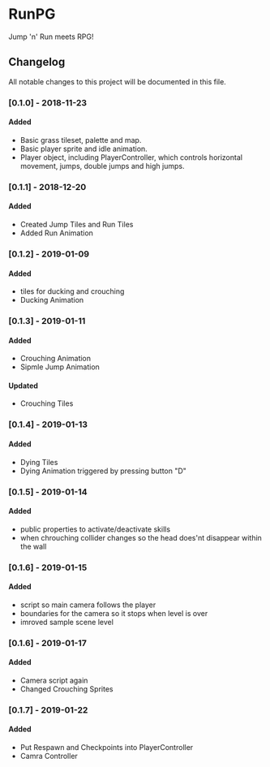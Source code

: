 # RunPG
Jump 'n' Run meets RPG!

## Changelog
All notable changes to this project will be documented in this file.

### [0.1.0] - 2018-11-23
#### Added
- Basic grass tileset, palette and map.
- Basic player sprite and idle animation.
- Player object, including PlayerController, which controls horizontal movement, jumps, double jumps and high jumps.

### [0.1.1] - 2018-12-20
#### Added
- Created Jump Tiles and Run Tiles
- Added Run Animation

### [0.1.2] - 2019-01-09
#### Added
- tiles for ducking and crouching
- Ducking Animation

### [0.1.3] - 2019-01-11
#### Added
- Crouching Animation
- Sipmle Jump Animation
#### Updated
- Crouching Tiles

### [0.1.4] - 2019-01-13
#### Added
- Dying Tiles
- Dying Animation triggered by pressing button "D"

### [0.1.5] - 2019-01-14
#### Added
- public properties to activate/deactivate skills
- when chrouching collider changes so the head does'nt disappear within the wall

### [0.1.6] - 2019-01-15
#### Added
- script so main camera follows the player
- boundaries for the camera so it stops when level is over 
- imroved sample scene level 

### [0.1.6] - 2019-01-17
#### Added
- Camera script again 
- Changed Crouching Sprites 

### [0.1.7] - 2019-01-22
#### Added
- Put Respawn and Checkpoints into PlayerController 
- Camra Controller


